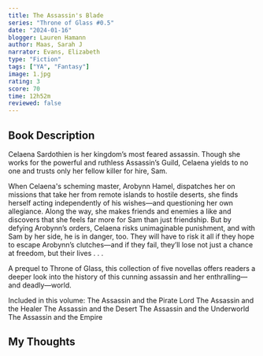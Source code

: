 ```yaml
---
title: The Assassin's Blade
series: "Throne of Glass #0.5"
date: "2024-01-16"
blogger: Lauren Hamann
author: Maas, Sarah J
narrator: Evans, Elizabeth
type: "Fiction"
tags: ["YA", "Fantasy"]
image: 1.jpg
rating: 3
score: 70
time: 12h52m
reviewed: false
---
```


## Book Description

Celaena Sardothien is her kingdom’s most feared assassin. Though she works for the powerful and ruthless Assassin’s Guild, Celaena yields to no one and trusts only her fellow killer for hire, Sam.

When Celaena's scheming master, Arobynn Hamel, dispatches her on missions that take her from remote islands to hostile deserts, she finds herself acting independently of his wishes—and questioning her own allegiance. Along the way, she makes friends and enemies a like and discovers that she feels far more for Sam than just friendship. But by defying Arobynn’s orders, Celaena risks unimaginable punishment, and with Sam by her side, he is in danger, too. They will have to risk it all if they hope to escape Arobynn’s clutches—and if they fail, they’ll lose not just a chance at freedom, but their lives . . .

A prequel to Throne of Glass, this collection of five novellas offers readers a deeper look into the history of this cunning assassin and her enthralling—and deadly—world.

Included in this volume:
The Assassin and the Pirate Lord
The Assassin and the Healer
The Assassin and the Desert
The Assassin and the Underworld
The Assassin and the Empire

## My Thoughts
